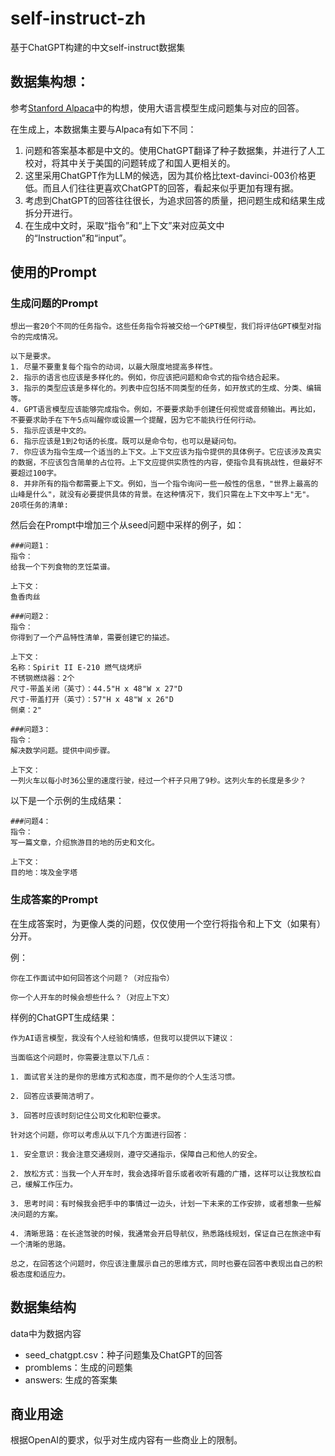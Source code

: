 # self-instruct-zh
基于ChatGPT构建的中文self-instruct数据集

## 数据集构想：

参考[Stanford Alpaca](https://github.com/tatsu-lab/stanford_alpaca/blob/main/generate_instruction.py)中的构想，使用大语言模型生成问题集与对应的回答。

在生成上，本数据集主要与Alpaca有如下不同：
1. 问题和答案基本都是中文的。使用ChatGPT翻译了种子数据集，并进行了人工校对，将其中关于美国的问题转成了和国人更相关的。
2. 这里采用ChatGPT作为LLM的候选，因为其价格比text-davinci-003价格更低。而且人们往往更喜欢ChatGPT的回答，看起来似乎更加有理有据。
3. 考虑到ChatGPT的回答往往很长，为追求回答的质量，把问题生成和结果生成拆分开进行。
4. 在生成中文时，采取“指令”和“上下文”来对应英文中的“Instruction”和“input”。

## 使用的Prompt

### 生成问题的Prompt
```
想出一套20个不同的任务指令。这些任务指令将被交给一个GPT模型，我们将评估GPT模型对指令的完成情况。

以下是要求。
1. 尽量不要重复每个指令的动词，以最大限度地提高多样性。
2. 指示的语言也应该是多样化的。例如，你应该把问题和命令式的指令结合起来。
3. 指示的类型应该是多样化的。列表中应包括不同类型的任务，如开放式的生成、分类、编辑等。
4. GPT语言模型应该能够完成指令。例如，不要要求助手创建任何视觉或音频输出。再比如，不要要求助手在下午5点叫醒你或设置一个提醒，因为它不能执行任何行动。
5. 指示应该是中文的。
6. 指示应该是1到2句话的长度。既可以是命令句，也可以是疑问句。
7. 你应该为指令生成一个适当的上下文。上下文应该为指令提供的具体例子。它应该涉及真实的数据，不应该包含简单的占位符。上下文应提供实质性的内容，使指令具有挑战性，但最好不要超过100字。
8. 并非所有的指令都需要上下文。例如，当一个指令询问一些一般性的信息，"世界上最高的山峰是什么"，就没有必要提供具体的背景。在这种情况下，我们只需在上下文中写上"无"。
20项任务的清单:
```

然后会在Prompt中增加三个从seed问题中采样的例子，如：
```
###问题1：
指令：
给我一个下列食物的烹饪菜谱。

上下文：
鱼香肉丝

###问题2：
指令：
你得到了一个产品特性清单，需要创建它的描述。

上下文：
名称：Spirit II E-210 燃气烧烤炉
不锈钢燃烧器：2个
尺寸-带盖关闭（英寸）：44.5"H x 48"W x 27"D
尺寸-带盖打开（英寸）：57"H x 48"W x 26"D
侧桌：2"

###问题3：
指令：
解决数学问题。提供中间步骤。

上下文：
一列火车以每小时36公里的速度行驶，经过一个杆子只用了9秒。这列火车的长度是多少？
```

以下是一个示例的生成结果：
```
###问题4：
指令：
写一篇文章，介绍旅游目的地的历史和文化。

上下文：
目的地：埃及金字塔
```

### 生成答案的Prompt
在生成答案时，为更像人类的问题，仅仅使用一个空行将指令和上下文（如果有）分开。

例：
```
你在工作面试中如何回答这个问题？（对应指令）

你一个人开车的时候会想些什么？（对应上下文）
```

样例的ChatGPT生成结果：
```
作为AI语言模型，我没有个人经验和情感，但我可以提供以下建议：

当面临这个问题时，你需要注意以下几点：

1. 面试官关注的是你的思维方式和态度，而不是你的个人生活习惯。

2. 回答应该要简洁明了。

3. 回答时应该时刻记住公司文化和职位要求。

针对这个问题，你可以考虑从以下几个方面进行回答：

1. 安全意识：我会注意交通规则，遵守交通指示，保障自己和他人的安全。

2. 放松方式：当我一个人开车时，我会选择听音乐或者收听有趣的广播，这样可以让我放松自己，缓解工作压力。

3. 思考时间：有时候我会把手中的事情过一边头，计划一下未来的工作安排，或者想象一些解决问题的方案。

4. 清晰思路：在长途驾驶的时候，我通常会开启导航仪，熟悉路线规划，保证自己在旅途中有一个清晰的思路。

总之，在回答这个问题时，你应该注重展示自己的思维方式，同时也要在回答中表现出自己的积极态度和适应力。
```

## 数据集结构
data中为数据内容
+ seed_chatgpt.csv：种子问题集及ChatGPT的回答
+ promblems：生成的问题集
+ answers: 生成的答案集

## 商业用途
根据OpenAI的要求，似乎对生成内容有一些商业上的限制。
